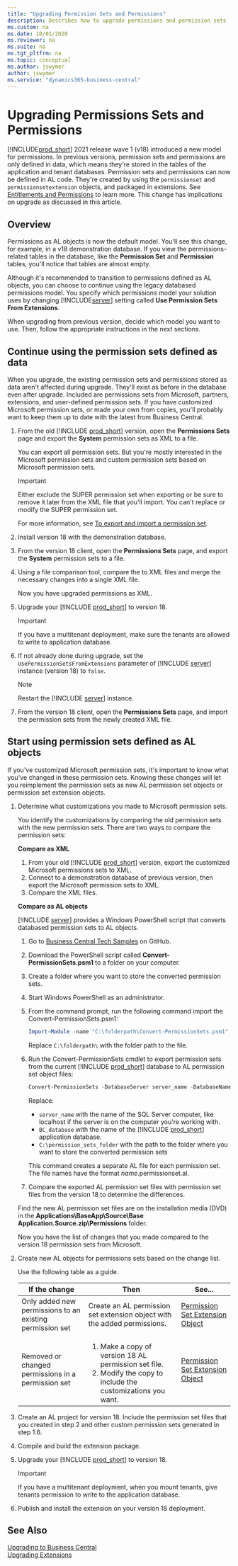 ```yaml
---
title: "Upgrading Permission Sets and Permissions"
description: Describes how to upgrade permissions and permission sets 
ms.custom: na
ms.date: 10/01/2020
ms.reviewer: na
ms.suite: na
ms.tgt_pltfrm: na
ms.topic: conceptual
ms.author: jswymer
author: jswymer
ms.service: "dynamics365-business-central"
---
```

# Upgrading Permissions Sets and Permissions

[!INCLUDE[prod_short](../developer/includes/prod_short.md)] 2021 release wave 1 (v18) introduced a new model for permissions. In previous versions, permission sets and permissions are only defined in data, which means they're stored in the tables of the application and tenant databases. Permission sets and permissions can now be defined in AL code. They're created by using the `permissionset` and `permissionsetextension` objects, and packaged in extensions. See [Entitlements and Permissions](https://review.docs.microsoft.com/en-us/dynamics365/business-central/dev-itpro/developer/devenv-entitlements-and-permissionsets-overview?branch=permissionset) to learn more. This change has implications on upgrade as discussed in this article.

## Overview

Permissions as AL objects is now the default model. You'll see this change, for example, in a v18 demonstration database. If you view the permissions-related tables in the database, like the **Permission Set** and **Permission** tables, you'll notice that tables are almost empty.

Although it's recommended to transition to permissions defined as AL objects, you can choose to continue using the legacy databased permissions model. You specify which permissions model your solution uses by changing [!INCLUDE[server](../developer/includes/server.md)] setting called **Use Permission Sets From Extensions**.

When upgrading from previous version, decide which model you want to use. Then, follow the appropriate instructions in the next sections.

## Continue using the permission sets defined as data

When you upgrade, the existing permission sets and permissions stored as data aren't affected during upgrade. They'll exist as before in the database even after upgrade. Included are permissions sets from Microsoft, partners, extensions, and user-defined permission sets. If you have customized Microsoft permission sets, or made your own from copies, you'll probably want to keep them up to date with the latest from Business Central.

1. From the old [!INCLUDE [prod_short](../developer/includes/prod_short.md)] version, open the **Permissions Sets** page and export the **System** permission sets as XML to a file.

    You can export all permission sets. But you're mostly interested in the Microsoft permission sets and custom permission sets based on Microsoft permission sets.  

    > [!IMPORTANT]
    > Either exclude the SUPER permission set when exporting or be sure to remove it later from the XML file that you'll import. You can't replace or modify the SUPER permission set.

    For more information, see [To export and import a permission set](https://docs.microsoft.com/dynamics365/business-central/ui-define-granular-permissions#to-export-and-import-a-permission-set).

2. Install version 18 with the demonstration database.
3. From the version 18 client, open the **Permissions Sets** page, and export the **System** permission sets to a file.
4. Using a file comparison tool, compare the to XML files and merge the necessary changes into a single XML file.

    Now you have upgraded permissions as XML.
5. Upgrade your [!INCLUDE [prod_short](../developer/includes/prod_short.md)] to version 18.

    > [!IMPORTANT]
    > If you have a multitenant deployment, make sure the tenants are allowed to write to application database.

6. If not already done during upgrade, set the `UsePermissionSetsFromExtensions` parameter of [!INCLUDE [server](../developer/includes/server.md)] instance (version 18) to `false`.

    > [!NOTE]
    >  Restart the [!INCLUDE [server](../developer/includes/server.md)] instance.
7. From the version 18 client, open the **Permissions Sets** page, and import the permission sets from the newly created XML file.

## Start using permission sets defined as AL objects

If you've customized Microsoft permission sets, it's important to know what you've changed in these permission sets. Knowing these changes will let you reimplement the permission sets as new AL permission set objects or permission set extension objects.

1. Determine what customizations you made to Microsoft permission sets.

    You identify the customizations by comparing the old permission sets with the new permission sets. There are two ways to compare the permission sets:  

    **Compare as XML**
    1. From your old [!INCLUDE [prod_short](../developer/includes/prod_short.md)] version, export the customized Microsoft permissions sets to XML.
    2. Connect to a demonstration database of previous version, then export the Microsoft permission sets to XML.
    3. Compare the XML files.

    **Compare as AL objects**

    [!INCLUDE [server](../developer/includes/server.md)] provides a Windows PowerShell script that converts databased permission sets to AL objects. 

    1. Go to [Business Central Tech Samples](https://github.com/microsoft/BCTech/tree/master/samples/PermissionSetConversion) on GitHub.
    2. Download the PowerShell script called **Convert-PermissionSets.psm1** to a folder on your computer.
    3. Create a folder where you want to store the converted permission sets.
    4. Start Windows PowerShell as an administrator.
    5. From the command prompt, run the following command import the Convert-PermissionSets.psm1:

       ```powershell
       Import-Module -name "C:\folderpath\Convert-PermissionSets.psm1"
       ```

       Replace `C:\folderpath\` with the folder path to the file.

    6. Run the Convert-PermissionSets cmdlet to export permission sets from the current [!INCLUDE [prod_short](../developer/includes/prod_short.md)] database to AL permission set object files:

       ```powershell
       Convert-PermissionSets -DatabaseServer server_name -DatabaseName BC_database -Destination "C:\permission_sets_folder"
       ```

       Replace:

       - `server_name` with the name of the SQL Server computer, like localhost if the server is on the computer you're working with.
       - `BC_database` with the name of the [!INCLUDE [prod_short](../developer/includes/prod_short.md)] application database.
       - `C:\permission_sets_folder` with the path to the folder where you want to store the converted permission sets

       This command creates a separate AL file for each permission set. The file names have the format *name*.permissionset.al.

    7. Compare the exported AL permission set files with permission set files from the version 18 to determine the differences.

      Find the new AL permission set files are on the installation media (DVD) in the **Applications\BaseApp\Source\Base Application.Source.zip\Permissions** folder.

    Now you have the list of changes that you made compared to the version 18 permission sets from Microsoft.

2. Create new AL objects for permissions sets based on the change list.

    Use the following table as a guide.

   |If the change|Then|See...|
   |----|----|---|
   |Only added new permissions to an existing permission set|Create an AL permission set extension object with the added permissions.|[Permission Set Extension Object](https://review.docs.microsoft.com/en-us/dynamics365/business-central/dev-itpro/developer/devenv-permissionset-ext-object?branch=permissionset)|
   |Removed or changed permissions in a permission set|<ol><li>Make a copy of version 18 AL permission set file.</li><li>Modify the copy to include the customizations you want.</li></ol> |[Permission Set Extension Object](https://review.docs.microsoft.com/en-us/dynamics365/business-central/dev-itpro/developer/devenv-permissionset-ext-object?branch=permissionset)

3. Create an AL project for version 18. Include the permission set files that you created in step 2 and other custom permission sets generated in step 1.6.

4. Compile and build the extension package.

5. Upgrade your [!INCLUDE [prod_short](../developer/includes/prod_short.md)] to version 18.

    > [!IMPORTANT]
    > If you have a multitenant deployment, when you mount tenants, give tenants permission to write to the application database.

6. Publish and install the extension on your version 18 deployment.

## See Also  

[Upgrading to Business Central](upgrading-to-business-central.md)  
[Upgrading Extensions](../developer/devenv-upgrading-extensions.md)  
